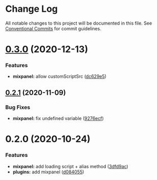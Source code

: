 # Change Log

All notable changes to this project will be documented in this file.
See [Conventional Commits](https://conventionalcommits.org) for commit guidelines.

# [0.3.0](https://github.com/DavidWells/analytics/compare/@analytics/mixpanel@0.2.1...@analytics/mixpanel@0.3.0) (2020-12-13)


### Features

* **mixpanel:** allow customScriptSrc ([dc629e5](https://github.com/DavidWells/analytics/commit/dc629e5))





## [0.2.1](https://github.com/DavidWells/analytics/compare/@analytics/mixpanel@0.2.0...@analytics/mixpanel@0.2.1) (2020-11-09)


### Bug Fixes

* **mixpanel:** fix undefined variable ([9276ecf](https://github.com/DavidWells/analytics/commit/9276ecf))





# 0.2.0 (2020-10-24)


### Features

* **mixpanel:** add loading script + alias method ([3dfd9ac](https://github.com/DavidWells/analytics/commit/3dfd9ac))
* **plugins:** add mixpanel ([d084055](https://github.com/DavidWells/analytics/commit/d084055))

